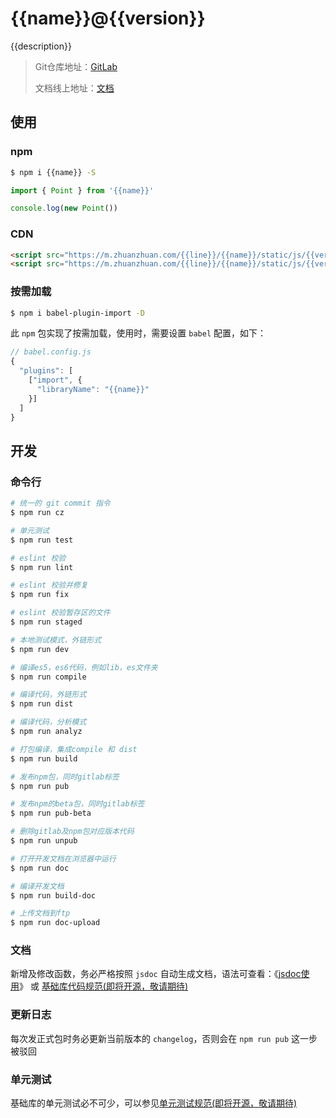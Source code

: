 # {{name}}@{{version}}

{{description}}

> Git仓库地址：[GitLab](http://gitlab.zhuanspirit.com/{{line}}/{{name}})
>
> 文档线上地址：[文档](https://fe.zhuanspirit.com/{{line}}/{{name}}/)

## 使用

### npm

```bash
$ npm i {{name}} -S
```

```js
import { Point } from '{{name}}'

console.log(new Point())
```

### CDN

<!-- 需要在 beetle 自行配置业务线和包名 -->

```html
<script src="https://m.zhuanzhuan.com/{{line}}/{{name}}/static/js/{{version}}/index.js"></script>
<script src="https://m.zhuanzhuan.com/{{line}}/{{name}}/static/js/{{version}}/index.min.js"></script>
```

### 按需加载

```bash
$ npm i babel-plugin-import -D
```

此 `npm` 包实现了按需加载，使用时，需要设置 `babel` 配置，如下：

```javascript
// babel.config.js
{
  "plugins": [
    ["import", {
      "libraryName": "{{name}}"
    }]
  ]
}
```

## 开发

### 命令行

```bash
# 统一的 git commit 指令
$ npm run cz

# 单元测试
$ npm run test

# eslint 校验
$ npm run lint

# eslint 校验并修复
$ npm run fix

# eslint 校验暂存区的文件
$ npm run staged

# 本地测试模式，外链形式
$ npm run dev

# 编译es5，es6代码，例如lib，es文件夹
$ npm run compile

# 编译代码，外链形式
$ npm run dist

# 编译代码，分析模式
$ npm run analyz

# 打包编译，集成compile 和 dist
$ npm run build

# 发布npm包，同时gitlab标签
$ npm run pub

# 发布npm的beta包，同时gitlab标签
$ npm run pub-beta

# 删除gitlab及npm包对应版本代码
$ npm run unpub

# 打开开发文档在浏览器中运行
$ npm run doc

# 编译开发文档
$ npm run build-doc

# 上传文档到ftp
$ npm run doc-upload
```

### 文档

新增及修改函数，务必严格按照 `jsdoc` 自动生成文档，语法可查看：《[jsdoc使用](https://www.css88.com/doc/jsdoc/tags-example.html)》 或 [基础库代码规范(即将开源，敬请期待)]()

### 更新日志

每次发正式包时务必更新当前版本的 `changelog`，否则会在 `npm run pub` 这一步被驳回

### 单元测试

基础库的单元测试必不可少，可以参见[单元测试规范(即将开源，敬请期待)]()
